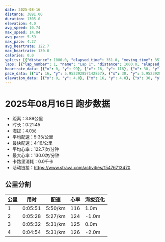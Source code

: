 ```yaml
---
date: 2025-08-16
distance: 3891.00
duration: 1305.0
elevation: 4.0
avg_speed: 10.74
max_speed: 14.04
avg_pace: 5.59
max_pace: 4.27
avg_heartrate: 122.7
max_heartrate: 130.0
calories: 0.0
splits: [{"distance": 1000.0, "elapsed_time": 351.0, "moving_time": 351.0, "average_speed": 2.85, "pace": 5.847964912280701, "average_heartrate": 116.13105413105413, "elevation_difference": 1.0, "split_number": 1}, {"distance": 1000.0, "elapsed_time": 328.0, "moving_time": 328.0, "average_speed": 3.05, "pace": 5.464491803278689, "average_heartrate": 124.01524390243902, "elevation_difference": -1.0, "split_number": 2}, {"distance": 1002.0, "elapsed_time": 332.0, "moving_time": 332.0, "average_speed": 3.02, "pace": 5.518774834437085, "average_heartrate": 125.24397590361446, "elevation_difference": 0.0, "split_number": 3}, {"distance": 889.0, "elapsed_time": 294.0, "moving_time": 294.0, "average_speed": 3.02, "pace": 5.518774834437085, "average_heartrate": 126.12585034013605, "elevation_difference": -2.0, "split_number": 4}]
laps: [{"lap_number": 1, "name": "Lap 1", "distance": 1000.0, "elapsed_time": 350.0, "moving_time": 350.0, "average_speed": 2.86, "pace": 5.827517482517482, "average_heartrate": 116.07692307692308, "max_heartrate": 124, "start_date": "2025-08-16 18:25:16+00:00", "elevation_difference": 2.0}, {"lap_number": 2, "name": "Lap 2", "distance": 1000.0, "elapsed_time": 328.0, "moving_time": 328.0, "average_speed": 3.05, "pace": 5.464491803278689, "average_heartrate": 124.03846153846153, "max_heartrate": 129, "start_date": "2025-08-16 18:31:08+00:00", "elevation_difference": 2.0}, {"lap_number": 3, "name": "Lap 3", "distance": 1000.0, "elapsed_time": 331.0, "moving_time": 331.0, "average_speed": 3.02, "pace": 5.518774834437085, "average_heartrate": 125.23076923076923, "max_heartrate": 127, "start_date": "2025-08-16 18:36:36+00:00", "elevation_difference": 0.0}, {"lap_number": 4, "name": "Lap 4", "distance": 891.58, "elapsed_time": 294.0, "moving_time": 294.0, "average_speed": 3.03, "pace": 5.50056105610561, "average_heartrate": 126.18181818181819, "max_heartrate": 129, "start_date": "2025-08-16 18:42:07+00:00", "elevation_difference": 0.0}]
heartrate_data: [{"x": 0, "y": 99}, {"x": 16, "y": 116}, {"x": 30, "y": 124}, {"x": 44, "y": 109}, {"x": 59, "y": 107}, {"x": 73, "y": 108}, {"x": 87, "y": 116}, {"x": 101, "y": 114}, {"x": 114, "y": 120}, {"x": 127, "y": 117}, {"x": 140, "y": 119}, {"x": 157, "y": 117}, {"x": 170, "y": 118}, {"x": 183, "y": 116}, {"x": 196, "y": 118}, {"x": 209, "y": 119}, {"x": 223, "y": 115}, {"x": 235, "y": 121}, {"x": 249, "y": 119}, {"x": 262, "y": 117}, {"x": 275, "y": 116}, {"x": 289, "y": 120}, {"x": 302, "y": 120}, {"x": 315, "y": 117}, {"x": 329, "y": 118}, {"x": 342, "y": 118}, {"x": 355, "y": 117}, {"x": 368, "y": 118}, {"x": 381, "y": 119}, {"x": 394, "y": 123}, {"x": 407, "y": 120}, {"x": 419, "y": 123}, {"x": 432, "y": 125}, {"x": 444, "y": 126}, {"x": 455, "y": 125}, {"x": 468, "y": 125}, {"x": 482, "y": 124}, {"x": 495, "y": 126}, {"x": 507, "y": 125}, {"x": 520, "y": 126}, {"x": 533, "y": 124}, {"x": 546, "y": 126}, {"x": 559, "y": 126}, {"x": 573, "y": 129}, {"x": 586, "y": 127}, {"x": 598, "y": 125}, {"x": 611, "y": 122}, {"x": 624, "y": 120}, {"x": 636, "y": 124}, {"x": 649, "y": 126}, {"x": 662, "y": 127}, {"x": 674, "y": 127}, {"x": 687, "y": 127}, {"x": 699, "y": 127}, {"x": 712, "y": 125}, {"x": 726, "y": 126}, {"x": 738, "y": 126}, {"x": 752, "y": 126}, {"x": 764, "y": 125}, {"x": 776, "y": 125}, {"x": 789, "y": 126}, {"x": 803, "y": 126}, {"x": 815, "y": 126}, {"x": 828, "y": 125}, {"x": 841, "y": 125}, {"x": 854, "y": 123}, {"x": 868, "y": 125}, {"x": 880, "y": 126}, {"x": 894, "y": 126}, {"x": 907, "y": 126}, {"x": 919, "y": 123}, {"x": 932, "y": 124}, {"x": 945, "y": 127}, {"x": 958, "y": 125}, {"x": 971, "y": 125}, {"x": 984, "y": 123}, {"x": 998, "y": 124}, {"x": 1010, "y": 124}, {"x": 1023, "y": 123}, {"x": 1036, "y": 122}, {"x": 1049, "y": 123}, {"x": 1062, "y": 128}, {"x": 1076, "y": 127}, {"x": 1088, "y": 127}, {"x": 1100, "y": 127}, {"x": 1114, "y": 127}, {"x": 1127, "y": 128}, {"x": 1140, "y": 127}, {"x": 1152, "y": 125}, {"x": 1165, "y": 125}, {"x": 1178, "y": 129}, {"x": 1191, "y": 123}, {"x": 1203, "y": 126}, {"x": 1217, "y": 126}, {"x": 1229, "y": 129}, {"x": 1242, "y": 129}, {"x": 1255, "y": 128}, {"x": 1268, "y": 125}, {"x": 1280, "y": 127}, {"x": 1293, "y": 125}]
pace_data: [{"x": 16, "y": 5.952392857142857}, {"x": 30, "y": 5.952392857142857}, {"x": 44, "y": 5.952392857142857}, {"x": 59, "y": 6.6666799999999995}, {"x": 73, "y": 6.172851851851851}, {"x": 87, "y": 5.952392857142857}, {"x": 101, "y": 6.172851851851851}, {"x": 114, "y": 5.208343749999999}, {"x": 127, "y": 5.376354838709677}, {"x": 140, "y": 5.952392857142857}, {"x": 157, "y": 8.771947368421053}, {"x": 170, "y": 5.5555666666666665}, {"x": 183, "y": 5.952392857142857}, {"x": 196, "y": 5.5555666666666665}, {"x": 209, "y": 5.5555666666666665}, {"x": 223, "y": 5.747137931034483}, {"x": 235, "y": 5.5555666666666665}, {"x": 249, "y": 7.936523809523808}, {"x": 262, "y": 5.5555666666666665}, {"x": 275, "y": 5.376354838709677}, {"x": 289, "y": 5.5555666666666665}, {"x": 302, "y": 5.952392857142857}, {"x": 315, "y": 5.747137931034483}, {"x": 329, "y": 5.952392857142857}, {"x": 342, "y": 5.952392857142857}, {"x": 355, "y": 5.5555666666666665}, {"x": 368, "y": 5.5555666666666665}, {"x": 381, "y": 5.208343749999999}, {"x": 394, "y": 5.952392857142857}, {"x": 407, "y": 5.050515151515151}, {"x": 419, "y": 4.761914285714285}, {"x": 432, "y": 5.376354838709677}, {"x": 444, "y": 4.761914285714285}, {"x": 455, "y": 4.2735128205128206}, {"x": 468, "y": 5.208343749999999}, {"x": 482, "y": 6.6666799999999995}, {"x": 495, "y": 5.5555666666666665}, {"x": 507, "y": 5.5555666666666665}, {"x": 520, "y": 5.952392857142857}, {"x": 533, "y": 5.952392857142857}, {"x": 546, "y": 5.376354838709677}, {"x": 559, "y": 5.747137931034483}, {"x": 573, "y": 6.944458333333333}, {"x": 586, "y": 5.050515151515151}, {"x": 598, "y": 5.952392857142857}, {"x": 611, "y": 5.5555666666666665}, {"x": 624, "y": 5.5555666666666665}, {"x": 636, "y": 5.376354838709677}, {"x": 649, "y": 5.5555666666666665}, {"x": 662, "y": 5.050515151515151}, {"x": 674, "y": 5.952392857142857}, {"x": 687, "y": 5.208343749999999}, {"x": 699, "y": 5.376354838709677}, {"x": 712, "y": 5.5555666666666665}, {"x": 726, "y": 5.376354838709677}, {"x": 738, "y": 5.376354838709677}, {"x": 752, "y": 5.952392857142857}, {"x": 764, "y": 4.761914285714285}, {"x": 776, "y": 5.050515151515151}, {"x": 789, "y": 4.901970588235294}, {"x": 803, "y": 5.952392857142857}, {"x": 815, "y": 4.901970588235294}, {"x": 828, "y": 5.5555666666666665}, {"x": 841, "y": 5.5555666666666665}, {"x": 854, "y": 5.747137931034483}, {"x": 868, "y": 5.747137931034483}, {"x": 880, "y": 5.376354838709677}, {"x": 894, "y": 6.6666799999999995}, {"x": 907, "y": 5.5555666666666665}, {"x": 919, "y": 5.376354838709677}, {"x": 932, "y": 5.5555666666666665}, {"x": 945, "y": 6.172851851851851}, {"x": 958, "y": 5.747137931034483}, {"x": 971, "y": 5.376354838709677}, {"x": 984, "y": 5.5555666666666665}, {"x": 998, "y": 5.952392857142857}, {"x": 1010, "y": 5.376354838709677}, {"x": 1023, "y": 5.5555666666666665}, {"x": 1036, "y": 5.5555666666666665}, {"x": 1049, "y": 5.747137931034483}, {"x": 1062, "y": 5.050515151515151}, {"x": 1076, "y": 6.172851851851851}, {"x": 1088, "y": 4.761914285714285}, {"x": 1100, "y": 5.376354838709677}, {"x": 1114, "y": 5.376354838709677}, {"x": 1127, "y": 6.172851851851851}, {"x": 1140, "y": 5.050515151515151}, {"x": 1152, "y": 5.208343749999999}, {"x": 1165, "y": 5.5555666666666665}, {"x": 1178, "y": 5.5555666666666665}, {"x": 1191, "y": 5.5555666666666665}, {"x": 1203, "y": 5.5555666666666665}, {"x": 1217, "y": 6.944458333333333}, {"x": 1229, "y": 5.376354838709677}, {"x": 1242, "y": 5.5555666666666665}, {"x": 1255, "y": 5.376354838709677}, {"x": 1268, "y": 5.747137931034483}, {"x": 1280, "y": 5.208343749999999}, {"x": 1293, "y": 5.747137931034483}]
elevation_data: [{"x": 0, "y": 4.0}, {"x": 16, "y": 4.0}, {"x": 30, "y": 5.0}, {"x": 44, "y": 4.0}, {"x": 59, "y": 4.0}, {"x": 73, "y": 4.0}, {"x": 87, "y": 5.0}, {"x": 101, "y": 4.0}, {"x": 114, "y": 4.0}, {"x": 127, "y": 4.0}, {"x": 140, "y": 4.0}, {"x": 157, "y": 4.0}, {"x": 170, "y": 4.0}, {"x": 183, "y": 4.0}, {"x": 196, "y": 4.0}, {"x": 209, "y": 5.0}, {"x": 223, "y": 4.0}, {"x": 235, "y": 4.0}, {"x": 249, "y": 5.0}, {"x": 262, "y": 6.0}, {"x": 275, "y": 6.0}, {"x": 289, "y": 5.0}, {"x": 302, "y": 6.0}, {"x": 315, "y": 5.0}, {"x": 329, "y": 5.0}, {"x": 342, "y": 5.0}, {"x": 355, "y": 5.0}, {"x": 368, "y": 5.0}, {"x": 381, "y": 5.0}, {"x": 394, "y": 5.0}, {"x": 407, "y": 4.0}, {"x": 419, "y": 5.0}, {"x": 432, "y": 4.0}, {"x": 444, "y": 4.0}, {"x": 455, "y": 4.0}, {"x": 468, "y": 4.0}, {"x": 482, "y": 4.0}, {"x": 495, "y": 5.0}, {"x": 507, "y": 4.0}, {"x": 520, "y": 4.0}, {"x": 533, "y": 4.0}, {"x": 546, "y": 4.0}, {"x": 559, "y": 3.0}, {"x": 573, "y": 4.0}, {"x": 586, "y": 5.0}, {"x": 598, "y": 4.0}, {"x": 611, "y": 5.0}, {"x": 624, "y": 4.0}, {"x": 636, "y": 4.0}, {"x": 649, "y": 4.0}, {"x": 662, "y": 4.0}, {"x": 674, "y": 4.0}, {"x": 687, "y": 4.0}, {"x": 699, "y": 4.0}, {"x": 712, "y": 4.0}, {"x": 726, "y": 3.0}, {"x": 738, "y": 4.0}, {"x": 752, "y": 3.0}, {"x": 764, "y": 3.0}, {"x": 776, "y": 3.0}, {"x": 789, "y": 3.0}, {"x": 803, "y": 3.0}, {"x": 815, "y": 4.0}, {"x": 828, "y": 3.0}, {"x": 841, "y": 4.0}, {"x": 854, "y": 4.0}, {"x": 868, "y": 4.0}, {"x": 880, "y": 3.0}, {"x": 894, "y": 3.0}, {"x": 907, "y": 4.0}, {"x": 919, "y": 4.0}, {"x": 932, "y": 4.0}, {"x": 945, "y": 4.0}, {"x": 958, "y": 4.0}, {"x": 971, "y": 4.0}, {"x": 984, "y": 4.0}, {"x": 998, "y": 4.0}, {"x": 1010, "y": 4.0}, {"x": 1023, "y": 4.0}, {"x": 1036, "y": 3.0}, {"x": 1049, "y": 3.0}, {"x": 1062, "y": 3.0}, {"x": 1076, "y": 3.0}, {"x": 1088, "y": 2.0}, {"x": 1100, "y": 2.0}, {"x": 1114, "y": 2.0}, {"x": 1127, "y": 2.0}, {"x": 1140, "y": 2.0}, {"x": 1152, "y": 2.0}, {"x": 1165, "y": 2.0}, {"x": 1178, "y": 2.0}, {"x": 1191, "y": 2.0}, {"x": 1203, "y": 2.0}, {"x": 1217, "y": 2.0}, {"x": 1229, "y": 2.0}, {"x": 1242, "y": 2.0}, {"x": 1255, "y": 2.0}, {"x": 1268, "y": 2.0}, {"x": 1280, "y": 2.0}, {"x": 1293, "y": 2.0}]
---
```


# 2025年08月16日 跑步数据

- 距离：3.89公里
- 时长：0:21:45
- 海拔：4.0米
- 平均配速：5:35/公里
- 最快配速：4:16/公里
- 平均心率：122.7次/分钟
- 最大心率：130.0次/分钟
- 卡路里消耗：0.0千卡
- 活动链接：https://www.strava.com/activities/15476713470

## 公里分割

| 公里 | 用时 | 配速 | 心率 | 海拔变化 |
|------|------|------|------|------|
| 1 | 0:05:51 | 5:50/km | 116 | 1.0m |
| 2 | 0:05:28 | 5:27/km | 124 | -1.0m |
| 3 | 0:05:32 | 5:31/km | 125 | 0.0m |
| 4 | 0:04:54 | 5:31/km | 126 | -2.0m |

